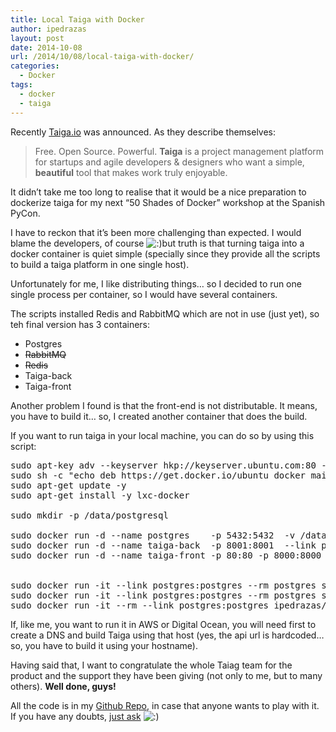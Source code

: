 ```yaml
---
title: Local Taiga with Docker
author: ipedrazas
layout: post
date: 2014-10-08
url: /2014/10/08/local-taiga-with-docker/
categories:
  - Docker
tags:
  - docker
  - taiga
---
```

Recently [Taiga.io][1] was announced. As they describe themselves:

> Free. Open Source. Powerful. **Taiga** is a project management platform for startups and agile developers & designers who want a simple, **beautiful** tool that makes work truly enjoyable.

It didn&#8217;t take me too long to realise that it would be a nice preparation to dockerize taiga for my next &#8220;50 Shades of Docker&#8221; workshop at the Spanish PyCon.

I have to reckon that it&#8217;s been more challenging than expected. I would blame the developers, of course  <img src="http://ivan.pedrazas.me/wp-includes/images/smilies/icon_smile.gif" alt=":)" class="wp-smiley" />but truth is that turning taiga into a docker container is quiet simple (specially since they provide all the scripts to build a taiga platform in one single host).

Unfortunately for me, I like distributing things&#8230; so I decided to run one single process per container, so I would have several containers.

The scripts installed Redis and RabbitMQ which are not in use (just yet), so teh final version has 3 containers:

  * Postgres
  * <del>RabbitMQ</del>
  * <del>Redis</del>
  * Taiga-back
  * Taiga-front

Another problem I found is that the front-end is not distributable. It means, you have to build it&#8230; so, I created another container that does the build.

If you want to run taiga in your local machine, you can do so by using this script:

<pre>sudo apt-key adv --keyserver hkp://keyserver.ubuntu.com:80 --recv-keys 36A1D7869245C8950F966E92D8576A8BA88D21E9
sudo sh -c "echo deb https://get.docker.io/ubuntu docker main &gt; /etc/apt/sources.list.d/docker.list"
sudo apt-get update -y
sudo apt-get install -y lxc-docker

sudo mkdir -p /data/postgresql

sudo docker run -d --name postgres    -p 5432:5432  -v /data/postgresql:/var/lib/postgresql/data postgres
sudo docker run -d --name taiga-back  -p 8001:8001  --link postgres:postgres ipedrazas/taiga-back
sudo docker run -d --name taiga-front -p 80:80 -p 8000:8000 --link taiga-back:taiga-back ipedrazas/taiga-front


sudo docker run -it --link postgres:postgres --rm postgres sh -c "su postgres --command 'createuser -h "'$POSTGRES_PORT_5432_TCP_ADDR'" -p "'$POSTGRES_PORT_5432_TCP_PORT'" -d -r -s taiga'"
sudo docker run -it --link postgres:postgres --rm postgres sh -c "su postgres --command 'createdb -h "'$POSTGRES_PORT_5432_TCP_ADDR'" -p "'$POSTGRES_PORT_5432_TCP_PORT'" -O taiga taiga'";
sudo docker run -it --rm --link postgres:postgres ipedrazas/taiga-back bash regenerate.sh
</pre>

If, like me, you want to run it in AWS or Digital Ocean, you will need first to create a DNS and build Taiga using that host (yes, the api url is hardcoded&#8230; so, you have to build it using your hostname).

Having said that, I want to congratulate the whole Taiag team for the product and the support they have been giving (not only to me, but to many others). **Well done, guys!**

All the code is in my [Github Repo][2], in case that anyone wants to play with it. If you have any doubts, [just ask][3] <img src="http://ivan.pedrazas.me/wp-includes/images/smilies/icon_smile.gif" alt=":)" class="wp-smiley" />

 [1]: https://taiga.io/
 [2]: https://github.com/ipedrazas/taiga-docker
 [3]: https://twitter.com/ipedrazas